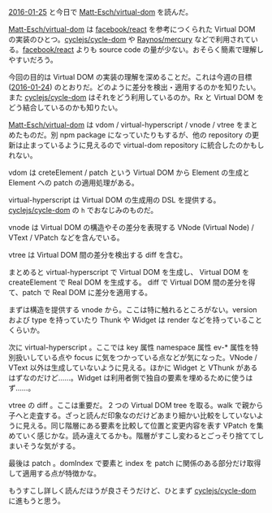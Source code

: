 [2016-01-25][] と今日で [Matt-Esch/virtual-dom][] を読んだ。

[Matt-Esch/virtual-dom][] は [facebook/react][] を参考につくられた Virtual DOM の実装のひとつ。[cyclejs/cycle-dom][] や [Raynos/mercury][] などで利用されている。[facebook/react][] よりも source code の量が少ない。おそらく簡素で理解しやすいだろう。

今回の目的は Virtual DOM の実装の理解を深めることだ。これは今週の目標 ([2016-01-24][]) のとおりだ。どのように差分を検出・適用するのかを知りたい。また  [cyclejs/cycle-dom][] はそれをどう利用しているのか。Rx と Virtual DOM をどう結合しているのかも知りたい。

[Matt-Esch/virtual-dom][] は vdom / virtual-hyperscript / vnode / vtree をまとめたものだ。別 npm package になっていたりもするが、他の repository の更新は止まっているように見えるので virtual-dom repository に統合したのかもしれない。

vdom は creteElement / patch という Virtual DOM から Element の生成と Element への patch の適用処理がある。

virtual-hyperscript は Virtual DOM の生成用の DSL を提供する。[cyclejs/cycle-dom][] の `h` でおなじみのものだ。

vnode は Virtual DOM の構造やその差分を表現する VNode (Virtual Node) / VText / VPatch などを含んでいる。

vtree は Virtual DOM 間の差分を検出する diff を含む。

まとめると virtual-hyperscript で Virtual DOM を生成し、 Virtual DOM を createElement で Real DOM を生成する。 diff で Virtual DOM 間の差分を得て、patch で Real DOM に差分を適用する。

まずは構造を提供する vnode から。ここは特に触れるところがない。version および type を持っていたり Thunk や Widget は render などを持っていることくらいか。

次に virtual-hyperscript 。ここでは key 属性 namespace 属性 ev-* 属性を特別扱いしている点や focus に気をつかっている点などが気になった。VNode / VText 以外は生成していないように見える。ほかに Widget と VThunk があるはずなのだけど……。Widget は利用者側で独自の要素を埋めるために使うはず……。

vtree の diff 。ここは重要だ。 2 つの Virtual DOM tree を取る。walk で親から子へと走査する。ざっと読んだ印象なのだけどあまり細かい比較をしていないように見える。同じ階層にある要素を比較して位置と変更内容を表す VPatch を集めていく感じかな。読み違えてるかも。階層がすこし変わるとごっそり捨ててしまいそうな気がする。

最後は patch 。domIndex で要素と index を patch に関係のある部分だけ取得して適用する点が特徴かな。

もうすこし詳しく読んだほうが良さそうだけど、ひとまず [cyclejs/cycle-dom][] に進もうと思う。

[2016-01-24]: http://blog.bouzuya.net/2016/01/24/
[2016-01-25]: http://blog.bouzuya.net/2016/01/25/
[Matt-Esch/virtual-dom]: https://github.com/Matt-Esch/virtual-dom
[Raynos/mercury]: https://github.com/Raynos/mercury
[cyclejs/cycle-dom]: https://github.com/cyclejs/cycle-dom
[facebook/react]: https://github.com/facebook/react

